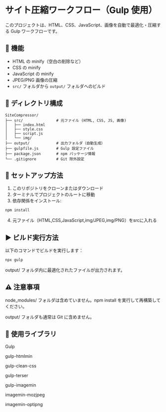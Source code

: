 # サイト圧縮ワークフロー（Gulp 使用）

このプロジェクトは、HTML、CSS、JavaScript、画像を自動で最適化・圧縮する Gulp ワークフローです。

## 🔧 機能

- HTML の minify（空白の削除など）
- CSS の minify
- JavaScript の minify
- JPEG/PNG 画像の圧縮
- `src/` フォルダから `output/` フォルダへのビルド

## 📁 ディレクトリ構成

```
SiteCompressor/
├── src/               # 元ファイル (HTML, CSS, JS, 画像)
│   ├── index.html
│   ├── style.css
│   ├── script.js
│   └── img/
├── output/            # 出力フォルダ（自動生成）
├── gulpfile.js        # Gulp 設定ファイル
├── package.json       # npm パッケージ情報
└── .gitignore         # Git 除外設定
```

## 🚀 セットアップ方法

1. このリポジトリをクローンまたはダウンロード
2. ターミナルでプロジェクトのルートに移動
3. 依存関係をインストール:

```bash
npm install
```
4. 元ファイル（HTML,CSS,JavaScript,img/JPEG,img/PNG）をsrcに入れる

## ▶️ ビルド実行方法
以下のコマンドでビルドを実行します：

```bash
npx gulp
```
output/ フォルダ内に最適化されたファイルが出力されます。

## ⚠️ 注意事項
node_modules/ フォルダは含めていません。npm install を実行して再構築してください。

output/ フォルダも通常は Git に含めません。

## 🧰 使用ライブラリ
Gulp

gulp-htmlmin

gulp-clean-css

gulp-terser

gulp-imagemin

imagemin-mozjpeg

imagemin-optipng

